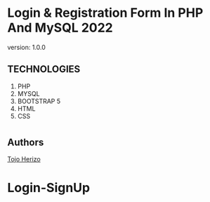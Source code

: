 # Login & Registration Form In PHP And MySQL 2022

version: 1.0.0

## TECHNOLOGIES

1. PHP
1. MYSQL
1. BOOTSTRAP 5
1. HTML
1. CSS

#

## Authors

[Tojo Herizo](https://github.com/Tojo-Herizo)
# Login-SignUp

